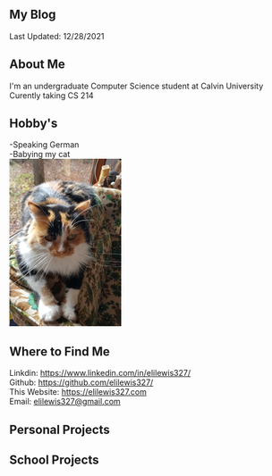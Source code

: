 ## My Blog 
Last Updated: 12/28/2021

## About Me

  I'm an undergraduate Computer Science student at Calvin University <br />
  Curently taking CS 214 <br />

## Hobby's
  
  -Speaking German <br />
  -Babying my cat <br />
  <img src="./cat.jpg" height="300" width="200"> </img>
  
## Where to Find Me
  
  Linkdin: https://www.linkedin.com/in/elilewis327/ <br />
  Github: https://github.com/elilewis327/ <br />
  This Website: https://elilewis327.com <br />
  Email: elilewis327@gmail.com <br />
  
## Personal Projects


## School Projects
